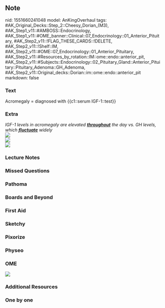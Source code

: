 ## Note
nid: 1551660241048
model: AnKingOverhaul
tags: #AK_Original_Decks::Step_2::Cheesy_Dorian_(M3), #AK_Step1_v11::#AMBOSS::Endocrinology, #AK_Step1_v11::#OME_banner::Clinical::07_Endocrinology::01_Anterior_Pituitary, #AK_Step2_v11::!FLAG_THESE_CARDS::!DELETE, #AK_Step2_v11::!Shelf::IM, #AK_Step2_v11::#OME::07_Endocrinology::01_Anterior_Pituitary, #AK_Step2_v11::#Resources_by_rotation::IM::ome::endo::anterior_pit, #AK_Step2_v11::#Subjects::Endocrinology::02_Pituitary_Gland::Anterior_Pituitary::Pituitary_Adenoma::GH_Adenoma, #AK_Step2_v11::Original_decks::Dorian::im::ome::endo::anterior_pit
markdown: false

### Text
Acromegaly = diagnosed with {{c1::serum IGF-1::test}}

### Extra
<div>
  <div>
    <i>IGF-1 levels in acromegaly are elevated
    <b><u>throughout</u></b> the day vs. GH levels, which
    <b><u>fluctuate</u></b> widely</i>
  </div>
  <div style="font-weight: bold;">
    <div>
      <i><img src="acro.png"></i>
    </div>
  </div>
  <div style="font-weight: bold;"><img src=
  "paste-948397498433537.jpg"></div>
</div>
<div>
  <b><img src="paste-13078175416323.jpg"></b>
</div>

### Lecture Notes


### Missed Questions


### Pathoma


### Boards and Beyond


### First Aid


### Sketchy


### Pixorize


### Physeo


### OME
<div class="ome-widget">
  <a href=
  "https://onlinemeded.org/spa/endocrinology/anterior-pituitary/acquire?ref=anki">
  <img src="_OME_AnkiFlashcards_Lesson_3.png"></a>
</div>

### Additional Resources


### One by one

